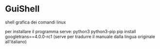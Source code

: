 # GuiShell
shell grafica dei comandi linux

per installare il programma serve:
python3
python3-pip
pip install googletrans==4.0.0-rc1 
 (serve per tradurre il manuale dalla lingua originale all'italiano)
